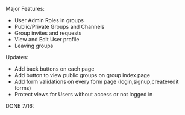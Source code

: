 Major Features:
- User Admin Roles in groups
- Public/Private Groups and Channels
- Group invites and requests
- View and Edit User profile
- Leaving groups

Updates:
- Add back buttons on each page
- Add button to view public groups on group index page
- Add form validations on every form page (login,signup,create/edit forms)
- Protect views for Users without access or not logged in


DONE 7/16:
